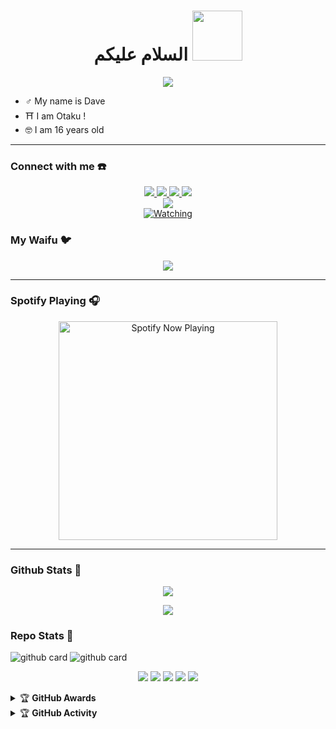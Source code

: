 <h1 align="center">السلام عليكم <img src="https://user-images.githubusercontent.com/1303154/88677602-1635ba80-d120-11ea-84d8-d263ba5fc3c0.gif" width="80px" alt=""><br></h1>
<p align="center">
  <img src="https://telegra.ph/file/fbfed2ab1c9ddd7645c60.jpg" />
</p>

<p align="center">

- ♂️ My name is Dave
- ⛩️ I am Otaku !
- 🤓 I am 16 years old
</p>

------
### Connect with me ☎️
<p align="center">
  <a href="https://instagram.com/Juaan1991"><img src="https://img.shields.io/badge/Instagram-E4405F?style=for-the-badge&logo=instagram&logoColor=white"/> 
  <a href="https://wa.me/62887435006141?text=Hi%20Bang Dave"><img src="https://img.shields.io/badge/WhatsApp-25D366?style=for-the-badge&logo=whatsapp&logoColor=white" />
  <a href="https://www.facebook.com/OFFCIAL76"><img src="https://img.shields.io/badge/Facebook-%234267B2.svg?&style=for-the-badge&logo=facebook&logoColor=white" />
  <a href="https://t.me/RioDxD"><img src="https://img.shields.io/badge/Telegram-%230088cc.svg?&style=for-the-badge&logo=telegram&logoColor=white" /> <br>
  <a href="tiktok.com/@Eichii01"><img src="https://img.shields.io/badge/Tiktok-Dave-010101?style=for-the-badge&logo=tiktok&logoColor=white&link=tiktok.com/@Eichii01" /><br>
  <a name=Eichii01&label=VIEWS&style=flat-square&color=orange" />
  <a href="https://komarev.com/ghpvc/?username=Eichii01&color=blue&style=flat-square&label=Profile+Views"><img title="Watching" src="https://komarev.com/ghpvc/?username=Eichii01&color=green&style=flat-square&label=Profile+View"></a>
</p>

### My Waifu 🐦
<p align="center">
  <img src="https://telegra.ph/file/0217d9f38a4af7f36a3d0.jpg" />
</p>

------

### Spotify Playing 🎧

<p align="center">
  <a href="https://open.spotify.com/track/4LRPiXqCikLlN15c3yImP7?si=ha09CQFbT5-gpzjGKP9MLQ&utm_source=copy-link" target="_blank"><img src="https://now-playing-on-spotify.vercel.app/api/spotify" alt="Spotify Now Playing" width="350"/></a>
</p>

------

### Github Stats 🚀

<p align="center"><a href="https://github.com/DaveCrazon"><img src="https://github-readme-stats.vercel.app/api?username=DaveCrazon&show_icons=true&theme=radical"></a></p>
<p align="center"><a href="https://github.com/DaveCrazon"><img src="https://github-readme-stats.vercel.app/api/top-langs/?username=DaveCrazon&theme=radical&layout=compact"></a></p> 

### Repo Stats 🔭
![github card](https://github-readme-stats.vercel.app/api/pin/?username=DaveCrazon&repo=database&theme=dark)
![github card](https://github-readme-stats.vercel.app/api/pin/?username=DaveCrazon&repo=Mochi2.0&theme=nightowl)


<p align="center">
    <img src="https://img.shields.io/badge/OS-Linux-blue?&logo=Linux" />
    <img src="https://img.shields.io/badge/OS-Windows-blue?&logo=Windows" />
    <img src="https://img.shields.io/badge/IDE-Xcode-blue?&logo=xcode" />
    <img src="https://img.shields.io/badge/Text%20Editor-Visual%20Studio%20Code-blue?&logo=visual%20studio%20code&logoColor=blue" />
    <img src="https://img.shields.io/badge/Sublime%20Text-gray?&logo=Sublime-Text" />
</p>
<details>
    <summary>&#127942 <b>GitHub Awards</b></summary><br/>

![Github Trophy](https://github-profile-trophy.vercel.app/?username=DaveCrazon)

</details>

<details>
    <summary>&#127942 <b>GitHub Activity</b></summary><br/>

![Metrics](https://metrics.lecoq.io/DaveCrazon)

</details> 

